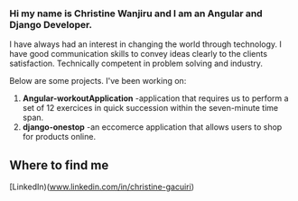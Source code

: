 ### Hi my name is Christine Wanjiru and l am an Angular and Django Developer.

I have always had an interest in changing the world through technology. 
I have good communication skills to convey ideas clearly to the clients satisfaction. 
Technically competent in problem solving and industry.

Below are some projects. I've been working on:
1. **Angular-workoutApplication** -application that requires us to perform a set of 12 exercices in quick succession within the seven-minute time span.
2. **django-onestop** -an eccomerce application that allows users to shop for products online.

## Where to find me
[LinkedIn)(www.linkedin.com/in/christine-gacuiri)


<!--
**cwanjiru/cwanjiru** is a ✨ _special_ ✨ repository because its `README.md` (this file) appears on your GitHub profile.

Here are some ideas to get you started:

- 🔭 I’m currently working on ...
- 🌱 I’m currently learning ...
- 👯 I’m looking to collaborate on ...
- 🤔 I’m looking for help with ...
- 💬 Ask me about ...
- 📫 How to reach me: ...
- 😄 Pronouns: ...
- ⚡ Fun fact: ...
-->
